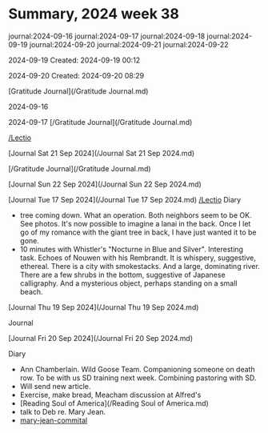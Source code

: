 # Summary, 2024 week 38

journal:2024-09-16
journal:2024-09-17
journal:2024-09-18
journal:2024-09-19
journal:2024-09-20
journal:2024-09-21
journal:2024-09-22

2024-09-19
Created: 2024-09-19 00:12

2024-09-20
Created: 2024-09-20 08:29

[Gratitude Journal](/Gratitude Journal.md)

2024-09-16

2024-09-17
[/Gratitude Journal](/Gratitude Journal.md)

[/Lectio](/Lectio.md)

[Journal Sat 21 Sep 2024](/Journal Sat 21 Sep 2024.md) 

[/Gratitude Journal](/Gratitude Journal.md)

[Journal Sun 22 Sep 2024](/Journal Sun 22 Sep 2024.md) 

  [Journal Tue 17 Sep 2024](/Journal Tue 17 Sep 2024.md)
  [/Lectio](/Lectio.md)
  Diary
- tree coming down. What an operation. Both neighbors seem to be OK. See photos. It's now possible to imagine a lanai in the back. Once I let go of my romance with the giant tree in back, I have just wanted it to be gone.
- 10 minutes with Whistler's "Nocturne in Blue and Silver". Interesting task. Echoes of Nouwen with his Rembrandt. It is whispery, suggestive, ethereal. There is a city with smokestacks. And a large, dominating river. There are a few shrubs in the bottom, suggestive of Japanese calligraphy. And a mysterious object, perhaps standing on a small beach. 

[Journal Thu 19 Sep 2024](/Journal Thu 19 Sep 2024.md) 

Journal

[Journal Fri 20 Sep 2024](/Journal Fri 20 Sep 2024.md) 

Diary 
- Ann Chamberlain. Wild Goose Team. Companioning someone on death row. To be with us SD training next week. Combining pastoring with SD.
- Will send new article.
- Exercise, make bread, Meacham discussion at Alfred's
- [Reading Soul of America](/Reading Soul of America.md)
- talk to Deb re. Mary Jean. 
- [mary-jean-commital](/mary-jean-commital.md)

